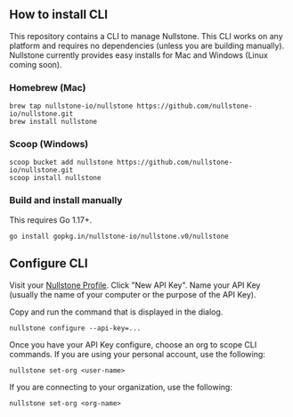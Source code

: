 ## How to install CLI

This repository contains a CLI to manage Nullstone.
This CLI works on any platform and requires no dependencies (unless you are building manually).
Nullstone currently provides easy installs for Mac and Windows (Linux coming soon).

### Homebrew (Mac)

```shell
brew tap nullstone-io/nullstone https://github.com/nullstone-io/nullstone.git
brew install nullstone
```

### Scoop (Windows)

```shell
scoop bucket add nullstone https://github.com/nullstone-io/nullstone.git
scoop install nullstone
```

### Build and install manually

This requires Go 1.17+.

```shell
go install gopkg.in/nullstone-io/nullstone.v0/nullstone
```

## Configure CLI

Visit your [Nullstone Profile](https://app.nullstone.io/profile).
Click "New API Key".
Name your API Key (usually the name of your computer or the purpose of the API Key).

Copy and run the command that is displayed in the dialog.
```shell
nullstone configure --api-key=...
```

Once you have your API Key configure, choose an org to scope CLI commands.
If you are using your personal account, use the following:
```shell
nullstone set-org <user-name>
```

If you are connecting to your organization, use the following:
```shell
nullstone set-org <org-name>
```
